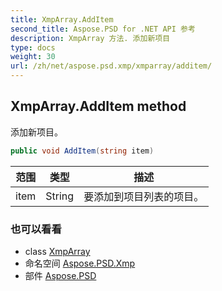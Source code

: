 ```yaml
---
title: XmpArray.AddItem
second_title: Aspose.PSD for .NET API 参考
description: XmpArray 方法. 添加新项目
type: docs
weight: 30
url: /zh/net/aspose.psd.xmp/xmparray/additem/
---
```

## XmpArray.AddItem method

添加新项目。

```csharp
public void AddItem(string item)
```

| 范围 | 类型 | 描述 |
| --- | --- | --- |
| item | String | 要添加到项目列表的项目。 |

### 也可以看看

* class [XmpArray](../)
* 命名空间 [Aspose.PSD.Xmp](../../xmparray/)
* 部件 [Aspose.PSD](../../../)



